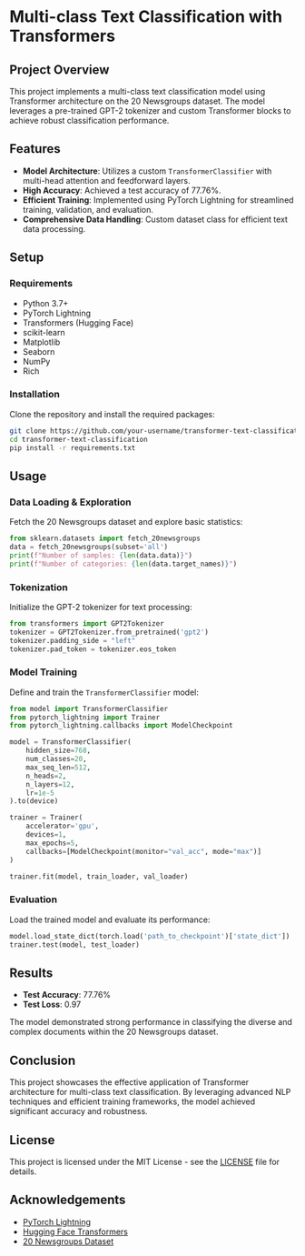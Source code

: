 
# Multi-class Text Classification with Transformers

## Project Overview

This project implements a multi-class text classification model using Transformer architecture on the 20 Newsgroups dataset. The model leverages a pre-trained GPT-2 tokenizer and custom Transformer blocks to achieve robust classification performance.

## Features

- **Model Architecture**: Utilizes a custom `TransformerClassifier` with multi-head attention and feedforward layers.
- **High Accuracy**: Achieved a test accuracy of 77.76%.
- **Efficient Training**: Implemented using PyTorch Lightning for streamlined training, validation, and evaluation.
- **Comprehensive Data Handling**: Custom dataset class for efficient text data processing.

## Setup

### Requirements

- Python 3.7+
- PyTorch Lightning
- Transformers (Hugging Face)
- scikit-learn
- Matplotlib
- Seaborn
- NumPy
- Rich

### Installation

Clone the repository and install the required packages:

```bash
git clone https://github.com/your-username/transformer-text-classification.git
cd transformer-text-classification
pip install -r requirements.txt
```

## Usage

### Data Loading & Exploration

Fetch the 20 Newsgroups dataset and explore basic statistics:

```python
from sklearn.datasets import fetch_20newsgroups
data = fetch_20newsgroups(subset='all')
print(f"Number of samples: {len(data.data)}")
print(f"Number of categories: {len(data.target_names)}")
```

### Tokenization

Initialize the GPT-2 tokenizer for text processing:

```python
from transformers import GPT2Tokenizer
tokenizer = GPT2Tokenizer.from_pretrained('gpt2')
tokenizer.padding_side = "left"
tokenizer.pad_token = tokenizer.eos_token
```

### Model Training

Define and train the `TransformerClassifier` model:

```python
from model import TransformerClassifier
from pytorch_lightning import Trainer
from pytorch_lightning.callbacks import ModelCheckpoint

model = TransformerClassifier(
    hidden_size=768, 
    num_classes=20, 
    max_seq_len=512, 
    n_heads=2, 
    n_layers=12, 
    lr=1e-5
).to(device)

trainer = Trainer(
    accelerator='gpu', 
    devices=1, 
    max_epochs=5, 
    callbacks=[ModelCheckpoint(monitor="val_acc", mode="max")]
)

trainer.fit(model, train_loader, val_loader)
```

### Evaluation

Load the trained model and evaluate its performance:

```python
model.load_state_dict(torch.load('path_to_checkpoint')['state_dict'])
trainer.test(model, test_loader)
```

## Results

- **Test Accuracy**: 77.76%
- **Test Loss**: 0.97

The model demonstrated strong performance in classifying the diverse and complex documents within the 20 Newsgroups dataset.

## Conclusion

This project showcases the effective application of Transformer architecture for multi-class text classification. By leveraging advanced NLP techniques and efficient training frameworks, the model achieved significant accuracy and robustness.

## License

This project is licensed under the MIT License - see the [LICENSE](LICENSE) file for details.

## Acknowledgements

- [PyTorch Lightning](https://www.pytorchlightning.ai/)
- [Hugging Face Transformers](https://huggingface.co/transformers/)
- [20 Newsgroups Dataset](http://qwone.com/~jason/20Newsgroups/)
